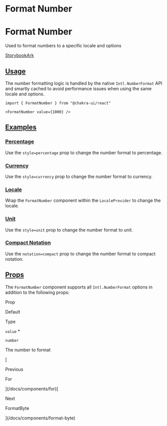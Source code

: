 # Format Number

Format Number
=============

Used to format numbers to a specific locale and options

[Storybook](https://storybook.chakra-ui.com/?path=/story/components-format-number--basic)[Ark](https://ark-ui.com/react/docs/utilities/format-number)

[Usage](#usage)
---------------

The number formatting logic is handled by the native `Intl.NumberFormat` API and smartly cached to avoid performance issues when using the same locale and options.

```
import { FormatNumber } from "@chakra-ui/react"
```

```
<FormatNumber value={1000} />
```

[Examples](#examples)
---------------------

### [Percentage](#percentage)

Use the `style=percentage` prop to change the number format to percentage.

### [Currency](#currency)

Use the `style=currency` prop to change the number format to currency.

### [Locale](#locale)

Wrap the `FormatNumber` component within the `LocaleProvider` to change the locale.

### [Unit](#unit)

Use the `style=unit` prop to change the number format to unit.

### [Compact Notation](#compact-notation)

Use the `notation=compact` prop to change the number format to compact notation.

[Props](#props)
---------------

The `FormatNumber` component supports all `Intl.NumberFormat` options in addition to the following props:

Prop

Default

Type

`value` \*

`number`

The number to format

[

Previous

For



](/docs/components/for)[

Next

FormatByte



](/docs/components/format-byte)